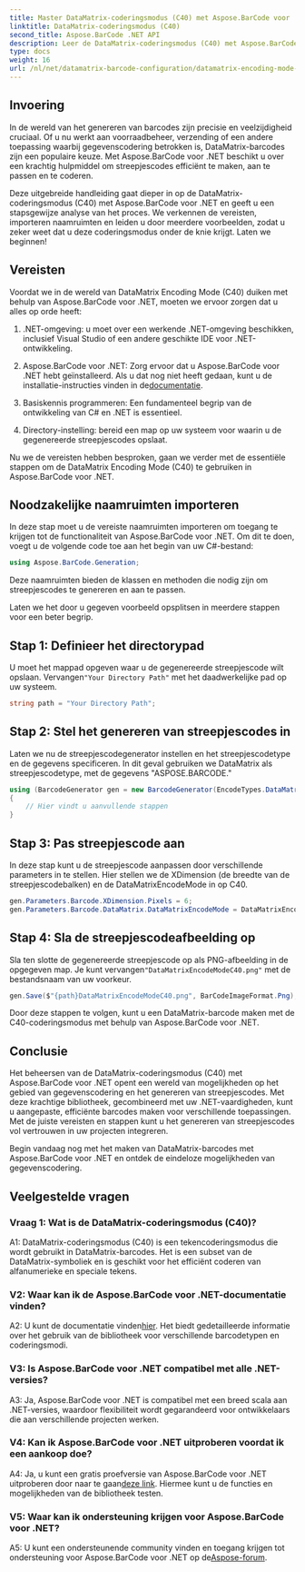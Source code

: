 ```yaml
---
title: Master DataMatrix-coderingsmodus (C40) met Aspose.BarCode voor .NET
linktitle: DataMatrix-coderingsmodus (C40)
second_title: Aspose.BarCode .NET API
description: Leer de DataMatrix-coderingsmodus (C40) met Aspose.BarCode voor .NET. Maak efficiënt aangepaste streepjescodes. Ontdek de stapsgewijze handleiding.
type: docs
weight: 16
url: /nl/net/datamatrix-barcode-configuration/datamatrix-encoding-mode-c40/
---
```

## Invoering

In de wereld van het genereren van barcodes zijn precisie en veelzijdigheid cruciaal. Of u nu werkt aan voorraadbeheer, verzending of een andere toepassing waarbij gegevenscodering betrokken is, DataMatrix-barcodes zijn een populaire keuze. Met Aspose.BarCode voor .NET beschikt u over een krachtig hulpmiddel om streepjescodes efficiënt te maken, aan te passen en te coderen.

Deze uitgebreide handleiding gaat dieper in op de DataMatrix-coderingsmodus (C40) met Aspose.BarCode voor .NET en geeft u een stapsgewijze analyse van het proces. We verkennen de vereisten, importeren naamruimten en leiden u door meerdere voorbeelden, zodat u zeker weet dat u deze coderingsmodus onder de knie krijgt. Laten we beginnen!

## Vereisten

Voordat we in de wereld van DataMatrix Encoding Mode (C40) duiken met behulp van Aspose.BarCode voor .NET, moeten we ervoor zorgen dat u alles op orde heeft:

1. .NET-omgeving: u moet over een werkende .NET-omgeving beschikken, inclusief Visual Studio of een andere geschikte IDE voor .NET-ontwikkeling.

2.  Aspose.BarCode voor .NET: Zorg ervoor dat u Aspose.BarCode voor .NET hebt geïnstalleerd. Als u dat nog niet heeft gedaan, kunt u de installatie-instructies vinden in de[documentatie](https://reference.aspose.com/barcode/net/).

3. Basiskennis programmeren: Een fundamenteel begrip van de ontwikkeling van C# en .NET is essentieel.

4. Directory-instelling: bereid een map op uw systeem voor waarin u de gegenereerde streepjescodes opslaat.

Nu we de vereisten hebben besproken, gaan we verder met de essentiële stappen om de DataMatrix Encoding Mode (C40) te gebruiken in Aspose.BarCode voor .NET.

## Noodzakelijke naamruimten importeren

In deze stap moet u de vereiste naamruimten importeren om toegang te krijgen tot de functionaliteit van Aspose.BarCode voor .NET. Om dit te doen, voegt u de volgende code toe aan het begin van uw C#-bestand:

```csharp
using Aspose.BarCode.Generation;
```

Deze naamruimten bieden de klassen en methoden die nodig zijn om streepjescodes te genereren en aan te passen.

Laten we het door u gegeven voorbeeld opsplitsen in meerdere stappen voor een beter begrip.

## Stap 1: Definieer het directorypad

 U moet het mappad opgeven waar u de gegenereerde streepjescode wilt opslaan. Vervangen`"Your Directory Path"` met het daadwerkelijke pad op uw systeem.

```csharp
string path = "Your Directory Path";
```

## Stap 2: Stel het genereren van streepjescodes in

Laten we nu de streepjescodegenerator instellen en het streepjescodetype en de gegevens specificeren. In dit geval gebruiken we DataMatrix als streepjescodetype, met de gegevens "ASPOSE.BARCODE."

```csharp
using (BarcodeGenerator gen = new BarcodeGenerator(EncodeTypes.DataMatrix, "ASPOSE.BARCODE"))
{
    // Hier vindt u aanvullende stappen
}
```

## Stap 3: Pas streepjescode aan

In deze stap kunt u de streepjescode aanpassen door verschillende parameters in te stellen. Hier stellen we de XDimension (de breedte van de streepjescodebalken) en de DataMatrixEncodeMode in op C40.

```csharp
gen.Parameters.Barcode.XDimension.Pixels = 6;
gen.Parameters.Barcode.DataMatrix.DataMatrixEncodeMode = DataMatrixEncodeMode.C40;
```

## Stap 4: Sla de streepjescodeafbeelding op

 Sla ten slotte de gegenereerde streepjescode op als PNG-afbeelding in de opgegeven map. Je kunt vervangen`"DataMatrixEncodeModeC40.png"` met de bestandsnaam van uw voorkeur.

```csharp
gen.Save($"{path}DataMatrixEncodeModeC40.png", BarCodeImageFormat.Png);
```

Door deze stappen te volgen, kunt u een DataMatrix-barcode maken met de C40-coderingsmodus met behulp van Aspose.BarCode voor .NET.

## Conclusie

Het beheersen van de DataMatrix-coderingsmodus (C40) met Aspose.BarCode voor .NET opent een wereld van mogelijkheden op het gebied van gegevenscodering en het genereren van streepjescodes. Met deze krachtige bibliotheek, gecombineerd met uw .NET-vaardigheden, kunt u aangepaste, efficiënte barcodes maken voor verschillende toepassingen. Met de juiste vereisten en stappen kunt u het genereren van streepjescodes vol vertrouwen in uw projecten integreren.

Begin vandaag nog met het maken van DataMatrix-barcodes met Aspose.BarCode voor .NET en ontdek de eindeloze mogelijkheden van gegevenscodering.

## Veelgestelde vragen

### Vraag 1: Wat is de DataMatrix-coderingsmodus (C40)?

A1: DataMatrix-coderingsmodus (C40) is een tekencoderingsmodus die wordt gebruikt in DataMatrix-barcodes. Het is een subset van de DataMatrix-symboliek en is geschikt voor het efficiënt coderen van alfanumerieke en speciale tekens.

### V2: Waar kan ik de Aspose.BarCode voor .NET-documentatie vinden?

 A2: U kunt de documentatie vinden[hier](https://reference.aspose.com/barcode/net/). Het biedt gedetailleerde informatie over het gebruik van de bibliotheek voor verschillende barcodetypen en coderingsmodi.

### V3: Is Aspose.BarCode voor .NET compatibel met alle .NET-versies?

A3: Ja, Aspose.BarCode voor .NET is compatibel met een breed scala aan .NET-versies, waardoor flexibiliteit wordt gegarandeerd voor ontwikkelaars die aan verschillende projecten werken.

### V4: Kan ik Aspose.BarCode voor .NET uitproberen voordat ik een aankoop doe?

 A4: Ja, u kunt een gratis proefversie van Aspose.BarCode voor .NET uitproberen door naar te gaan[deze link](https://releases.aspose.com/). Hiermee kunt u de functies en mogelijkheden van de bibliotheek testen.

### V5: Waar kan ik ondersteuning krijgen voor Aspose.BarCode voor .NET?

A5: U kunt een ondersteunende community vinden en toegang krijgen tot ondersteuning voor Aspose.BarCode voor .NET op de[Aspose-forum](https://forum.aspose.com/c/barcode/13).
